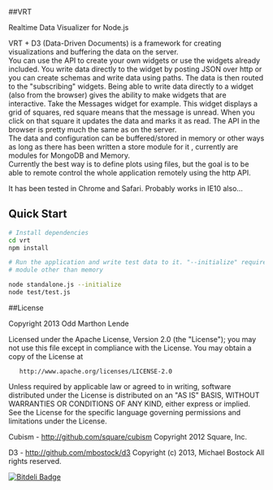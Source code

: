##VRT

Realtime Data Visualizer for Node.js
<p>VRT + D3 (Data-Driven Documents) is a framework for creating visualizations and buffering the data on the server.<br />
You can use the API to create your own widgets or use the widgets already included. You write data directly to the widget by posting JSON over http or you can create schemas and write data using paths. The data is then routed to the "subscribing" widgets. Being able to write data directly to a widget (also from the browser) gives the ability to make widgets that are interactive. Take the Messages widget for example. This widget displays a grid of squares, red square means that the message is unread. When you click on that square it updates the data and marks it as read. The API in the browser is pretty much the same as on the server. <br />
The data and configuration can be buffered/stored in memory or other ways as long as there has been written a store module for it , currently are modules for MongoDB and Memory. <br />
Currently the best way is to define plots using files, but the goal is to be able to remote control the whole application remotely using the http API.
</p>
<p>
It has been tested in Chrome and Safari. Probably works in IE10 also...
</p>

## Quick Start

```bash
# Install dependencies
cd vrt
npm install

# Run the application and write test data to it. "--initialize" required only at first boot to load configuration files from disk if using a storage 
# module other than memory

node standalone.js --initialize
node test/test.js

```

##License

Copyright 2013 Odd Marthon Lende

   Licensed under the Apache License, Version 2.0 (the "License");
   you may not use this file except in compliance with the License.
   You may obtain a copy of the License at

       http://www.apache.org/licenses/LICENSE-2.0

   Unless required by applicable law or agreed to in writing, software
   distributed under the License is distributed on an "AS IS" BASIS,
   WITHOUT WARRANTIES OR CONDITIONS OF ANY KIND, either express or implied.
   See the License for the specific language governing permissions and
   limitations under the License.

Cubism - http://github.com/square/cubism
Copyright 2012 Square, Inc.

D3 - http://github.com/mbostock/d3
Copyright (c) 2013, Michael Bostock
All rights reserved.

[![Bitdeli Badge](https://d2weczhvl823v0.cloudfront.net/oddmarthon-lende/vrt/trend.png)](https://bitdeli.com/free "Bitdeli Badge")

